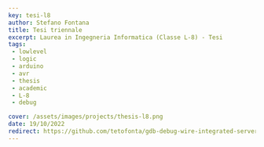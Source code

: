 ```yaml
---
key: tesi-l8
author: Stefano Fontana
title: Tesi triennale
excerpt: Laurea in Ingegneria Informatica (Classe L-8) - Tesi
tags:
 - lowlevel
 - logic
 - arduino
 - avr
 - thesis
 - academic
 - L-8
 - debug

cover: /assets/images/projects/thesis-l8.png
date: 19/10/2022
redirect: https://github.com/tetofonta/gdb-debug-wire-integrated-server/releases/download/final/main.pdf
---
```

